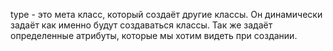 type - это мета класс, который создаёт другие классы. Он динамически задаёт как именно будут создаваться классы. Так же задаёт определенные атрибуты, которые мы хотим видеть при создании.